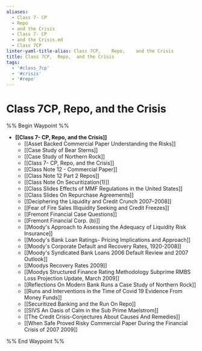 ```yaml
---
aliases:
  - Class 7- CP
  - Repo
  - and the Crisis
  - Class 7- CP
  - and the Crisis.md
  - Class 7CP
linter-yaml-title-alias: Class 7CP,    Repo,    and the Crisis
title: Class 7CP,  Repo,  and the Crisis
tags:
  - '#class_7cp'
  - '#crisis'
  - '#repo'
---
```

# Class 7CP,  Repo,  and the Crisis

%% Begin Waypoint %%
- **[[Class 7- CP, Repo, and the Crisis]]**
	- [[Asset Backed Commercial Paper Understanding the Risks]]
	- [[Case Study of Bear Sterns]]
	- [[Case Study of Northern Rock]]
	- [[Class 7- CP, Repo, and the Crisis]]
	- [[Class Note 12 - Commercial Paper]]
	- [[Class Note 12 Part 2 Repos]]
	- [[Class Note On Securitization(1)]]
	- [[Class Slides Effects of MMF Regulations in the United States]]
	- [[Class Slides On Repurchase Agreements]]
	- [[Deciphering the Liquidity and Credit Crunch 2007–2008]]
	- [[Fear of Fire Sales Illiquidity Seeking and Credit Freezes]]
	- [[Fremont Financial Case Questions]]
	- [[Fremont Financial Corp. (b)]]
	- [[Moody's Approach to Assessing the Adequacy of Liquidity Risk Insurance]]
	- [[Moody's Bank Loan Ratings- Pricing Implications and Approach]]
	- [[Moody's Corporate Default and Recovery Rates,  1920-2008]]
	- [[Moody's Syndicated Bank Loans 2006 Default Review and 2007 Outlook]]
	- [[Moodys Recovery Rates 2009]]
	- [[Moodys Structured Finance Rating Methodology Subprime RMBS Loss Projection Update,  March 2009]]
	- [[Reflections On Modern Bank Runs a Case Study of Northern Rock]]
	- [[Runs and Interventions in the Time of Covid 19 Evidence From Money Funds]]
	- [[Securitized Banking and the Run On Repo]]
	- [[SIVS An Oasis of Calm in the Sub Prime Maelstrom]]
	- [[The Credit Crisis-Conjectures About Causes And Remedies]]
	- [[When Safe Proved Risky Commercial Paper During the Financial Crisis of 2007 2009]]

%% End Waypoint %%